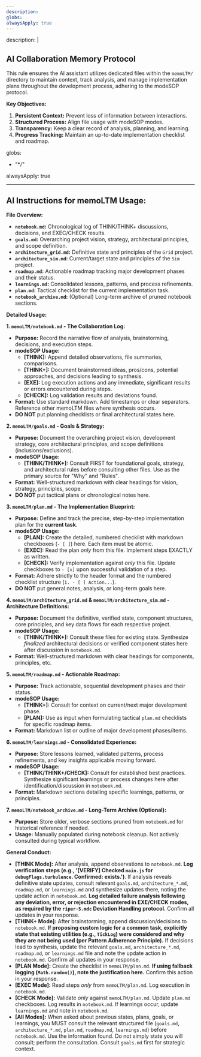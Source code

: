 ```yaml
---
description:
globs:
alwaysApply: true
---
```


description: |

## AI Collaboration Memory Protocol

This rule ensures the AI assistant utilizes dedicated files within the `memoLTM/` directory to maintain context, track analysis, and manage implementation plans throughout the development process, adhering to the modeSOP protocol.

**Key Objectives:**

1.  **Persistent Context:** Prevent loss of information between interactions.
2.  **Structured Process:** Align file usage with modeSOP modes.
3.  **Transparency:** Keep a clear record of analysis, planning, and learning.
4.  **Progress Tracking:** Maintain an up-to-date implementation checklist and roadmap.

globs:

- "\*_/_"

alwaysApply: true

---

## AI Instructions for memoLTM Usage:

**File Overview:**

- **`notebook.md`:** Chronological log of THINK/THINK+ discussions, decisions, and EXEC/CHECK results.
- **`goals.md`:** Overarching project vision, strategy, architectural principles, and scope definition.
- **`architecture_grid.md`:** Definitive state and principles of the `Grid` project.
- **`architecture_sim.md`:** Current/target state and principles of the `Sim` project.
- **`roadmap.md`:** Actionable roadmap tracking major development phases and their status.
- **`learnings.md`:** Consolidated lessons, patterns, and process refinements.
- **`plan.md`:** Tactical checklist for the current implementation task.
- **`notebook_archive.md`:** (Optional) Long-term archive of pruned notebook sections.

**Detailed Usage:**

**1. `memoLTM/notebook.md` - The Collaboration Log:**

- **Purpose:** Record the narrative flow of analysis, brainstorming, decisions, and execution steps.
- **modeSOP Usage:**
  - **[THINK]:** Append detailed observations, file summaries, comparisons.
  - **[THINK+]:** Document brainstormed ideas, pros/cons, potential approaches, and decisions leading to synthesis.
  - **[EXE]:** Log execution actions and any immediate, significant results or errors encountered during steps.
  - **[CHECK]:** Log validation results and deviations found.
- **Format:** Use standard markdown. Add timestamps or clear separators. Reference other memoLTM files where synthesis occurs.
- **DO NOT** put planning checklists or final architectural states here.

**2. `memoLTM/goals.md` - Goals & Strategy:**

- **Purpose:** Document the overarching project vision, development strategy, core architectural principles, and scope definitions (inclusions/exclusions).
- **modeSOP Usage:**
  - **[THINK/THINK+]:** Consult FIRST for foundational goals, strategy, and architectural rules before consulting other files. Use as the primary source for "Why" and "Rules".
- **Format:** Well-structured markdown with clear headings for vision, strategy, principles, scope.
- **DO NOT** put tactical plans or chronological notes here.

**3. `memoLTM/plan.md` - The Implementation Blueprint:**

- **Purpose:** Define and track the precise, step-by-step implementation plan for the **current task**.
- **modeSOP Usage:**
  - **[PLAN]:** Create the detailed, numbered checklist with markdown checkboxes (`- [ ]`) here. Each item must be atomic.
  - **[EXEC]:** Read the plan _only_ from this file. Implement steps EXACTLY as written.
  - **[CHECK]:** Verify implementation against _only_ this file. Update checkboxes to `- [x]` upon successful validation of a step.
- **Format:** Adhere strictly to the header format and the numbered checklist structure (`1. - [ ] Action...`).
- **DO NOT** put general notes, analysis, or long-term goals here.

**4. `memoLTM/architecture_grid.md` & `memoLTM/architecture_sim.md` - Architecture Definitions:**

- **Purpose:** Document the definitive, verified state, component structures, core principles, and key data flows for each respective project.
- **modeSOP Usage:**
  - **[THINK/THINK+]:** Consult these files for existing state. Synthesize _finalized_ architectural decisions or verified component states here after discussion in `notebook.md`.
- **Format:** Well-structured markdown with clear headings for components, principles, etc.

**5. `memoLTM/roadmap.md` - Actionable Roadmap:**

- **Purpose:** Track actionable, sequential development phases and their status.
- **modeSOP Usage:**
  - **[THINK+]:** Consult for context on current/next major development phase.
  - **[PLAN]:** Use as input when formulating tactical `plan.md` checklists for specific roadmap items.
- **Format:** Markdown list or outline of major development phases/items.

**6. `memoLTM/learnings.md` - Consolidated Experience:**

- **Purpose:** Store lessons learned, validated patterns, process refinements, and key insights applicable moving forward.
- **modeSOP Usage:**
  - **[THINK/THINK+/CHECK]:** Consult for established best practices. Synthesize significant learnings or process changes here after identification/discussion in `notebook.md`.
- **Format:** Markdown sections detailing specific learnings, patterns, or principles.

**7. `memoLTM/notebook_archive.md` - Long-Term Archive (Optional):**

- **Purpose:** Store older, verbose sections pruned from `notebook.md` for historical reference if needed.
- **Usage:** Manually populated during notebook cleanup. Not actively consulted during typical workflow.

**General Conduct:**

- **[THINK Mode]:** After analysis, append observations to `notebook.md`. **Log verification steps (e.g., '[VERIFY] Checked `main.js` for `debugFlags.turbulence`. Confirmed: exists.')**. If analysis reveals definitive state updates, consult relevant `goals.md`, `architecture_*.md`, `roadmap.md`, or `learnings.md` and synthesize updates there, noting the update action in `notebook.md`. **Log detailed failure analysis following any deviation, error, or rejection encountered in EXE/CHECK modes, as required by the `riper-5.mdc` Deviation Handling protocol.** Confirm all updates in your response.
- **[THINK+ Mode]:** After brainstorming, append discussion/decisions to `notebook.md`. **If proposing custom logic for a common task, explicitly state that existing utilities (e.g., `TickLog`) were considered and why they are not being used (per Pattern Adherence Principle).** If decisions lead to synthesis, update the relevant `goals.md`, `architecture_*.md`, `roadmap.md`, or `learnings.md` file and note the update action in `notebook.md`. Confirm all updates in your response.
- **[PLAN Mode]:** Create the checklist in `memoLTM/plan.md`. **If using fallback logging (`Math.random()`), note the justification here.** Confirm this action in your response.
- **[EXEC Mode]:** Read steps _only_ from `memoLTM/plan.md`. Log execution in `notebook.md`.
- **[CHECK Mode]:** Validate _only_ against `memoLTM/plan.md`. Update `plan.md` checkboxes. Log results in `notebook.md`. If learnings occur, update `learnings.md` and note in `notebook.md`.
- **[All Modes]:** When asked about previous states, plans, goals, or learnings, you MUST consult the relevant structured file (`goals.md`, `architecture_*.md`, `plan.md`, `roadmap.md`, `learnings.md`) before `notebook.md`. Use the information found. Do not simply state you will consult; perform the consultation. Consult `goals.md` first for strategic context.

